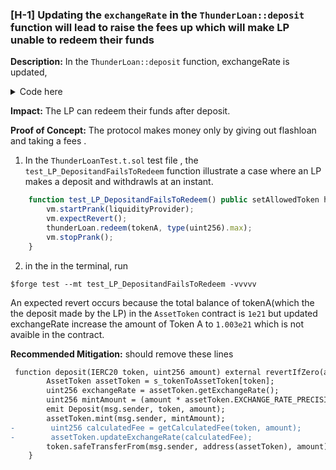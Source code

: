 ### [H-1] Updating the `exchangeRate` in the `ThunderLoan::deposit` function will lead to raise the fees up which will make LP unable to redeem their funds

**Description:** In the `ThunderLoan::deposit` function, exchangeRate is updated,

<details>
<summary> Code here </summary>

```javascript
    function deposit(IERC20 token, uint256 amount) external revertIfZero(amount) revertIfNotAllowedToken(token) {
        AssetToken assetToken = s_tokenToAssetToken[token];
        uint256 exchangeRate = assetToken.getExchangeRate();
        uint256 mintAmount = (amount * assetToken.EXCHANGE_RATE_PRECISION()) / exchangeRate;
        emit Deposit(msg.sender, token, amount);
        assetToken.mint(msg.sender, mintAmount);
  @>    uint256 calculatedFee = getCalculatedFee(token, amount);
  @>     assetToken.updateExchangeRate(calculatedFee);
        token.safeTransferFrom(msg.sender, address(assetToken), amount);
    }
```

</details>

**Impact:** The LP can redeem their funds after deposit.

**Proof of Concept:** The protocol makes money only by giving out flashloan and taking a fees .

1. In the `ThunderLoanTest.t.sol` test file , the `test_LP_DepositandFailsToRedeem` function illustrate a case where an LP makes a deposit and withdrawls at an instant.

```javascript
    function test_LP_DepositandFailsToRedeem() public setAllowedToken hasDeposits {
        vm.startPrank(liquidityProvider);
        vm.expectRevert();
        thunderLoan.redeem(tokenA, type(uint256).max);
        vm.stopPrank();
    }
```

2. in the in the terminal, run

```
$forge test --mt test_LP_DepositandFailsToRedeem -vvvvv
```

An expected revert occurs because the total balance of tokenA(which the the deposit made by the LP) in the `AssetToken` contract is `1e21` but updated exchangeRate increase the amount of Token A to `1.003e21` which is not avaible in the contract.

**Recommended Mitigation:** should remove these lines

```diff
 function deposit(IERC20 token, uint256 amount) external revertIfZero(amount) revertIfNotAllowedToken(token) {
        AssetToken assetToken = s_tokenToAssetToken[token];
        uint256 exchangeRate = assetToken.getExchangeRate();
        uint256 mintAmount = (amount * assetToken.EXCHANGE_RATE_PRECISION()) / exchangeRate;
        emit Deposit(msg.sender, token, amount);
        assetToken.mint(msg.sender, mintAmount);
-        uint256 calculatedFee = getCalculatedFee(token, amount);
-        assetToken.updateExchangeRate(calculatedFee);
        token.safeTransferFrom(msg.sender, address(assetToken), amount);
    }
```
